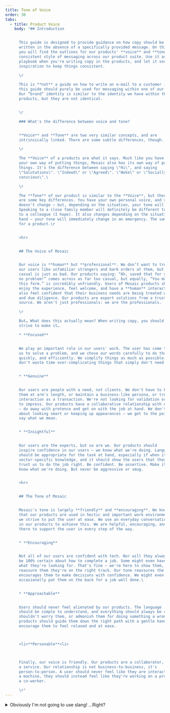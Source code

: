 ```yaml
---
title: Tone of Voice
order: 30
tabs:
  - title: Product Voice
    body: "## Introduction


      This guide is designed to provide guidance on how copy should be
      written in the absence of a specifically provided message. On this tab,
      you will find the outlines for our products' **voice** and **tone** – a
      consistent style of messaging across our product suite. Use it as a
      playbook when you're writing copy in the products, and let it serve as
      inspiration to keep things consistent.

      \r

      This is **not** a guide on how to write an e-mail to a customer -
      this guide should purely be used for messaging within one of our products.
      Our “brand” identity is similar to the identity we have within the
      products, but they are not identical.


      \r

      ### What's the difference between voice and tone?


      **Voice** and **Tone** are two very similar concepts, and are
      intrinsically linked. There are some subtle differences, though.

      \r

      The **Voice** of a products are what it says. Much like you have
      your own way of putting things, Mosaic also has its own way of putting
      things. It's the difference between saying \"Hi\", and saying
      \"Salutations\". \"Indeed\" or \"Agreed\". \"Woke\" or \"Socially
      conscious\".\ 

      \r

      The **Tone** of our product is similar to the **Voice**, but there
      are some key differences. You have your own personal voice, and your voice
      doesn't change – but, depending on the situation, your tone will change.
      Speaking to a close family member will definitely be different to speaking
      to a colleague (I hope). It also changes depending on the situation at
      hand – your tone will immediately change in an emergency. The same goes
      for a product.\r


      <hr>


      ## The Voice of Mosaic


      Our voice is **human** but **professional**. We don’t want to treat
      our users like unfamiliar strangers and bark orders at them, but being too
      casual is just as bad. Our products saying: “Ah, saved that for you mate,
      no problem!” comes across as far too casual, but equally, “You must save
      this form.” is incredibly unfriendly. Users of Mosaic products should
      enjoy the experience, feel welcome, and have a **human** interaction – and
      also feel confident that their business needs are being treated with care
      and due diligence. Our products are expert solutions from a trusted
      source. We aren't just professionals: we are the professionals.

      \r

      But… What does this actually mean? When writing copy, you should
      strive to make it…

      * **Focused**


      We play an important role in our users' work. The user has come to
      us to solve a problem, and we chose our words carefully to do that
      quickly, and efficiently. We simplify things as much as possible, and
      don't waste time over-complicating things that simply don't need it.


      * **Genuine**


      Our users are people with a need, not clients. We don't have to keep
      them at arm's length, or maintain a business-like persona, or treat every
      interaction as a transaction. We're not looking for validation or seeking
      to impress. Our products have a collaborative relationship with our users
      – do away with pretence and get on with the job at hand. We don't worry
      about looking smart or keeping up appearances – we get to the point and
      say what we mean.


      * **Insightful**


      Our users are the experts, but so are we. Our products should
      inspire confidence in our users – we know what we're doing. Language
      should be appropriate for the task at hand, especially if when it comes to
      sector-specific knowledge, and it should show the users that they can
      trust us to do the job right. Be confident. Be assertive. Make it clear we
      know what we're doing. But never be aggressive or smug.


      <hr>


      ## The Tone of Mosaic


      Mosaic's tone is largely **friendly** and **encouraging**. We know
      that our products are used in hectic and important work environments, so
      we strive to put the user at ease. We use an everyday conversational tone
      in our products to achieve this. We are helpful, encouraging, and are
      there to support the user in every step of the way.


      * **Encouraging**


      Not all of our users are confident with tech. Nor will they always
      be 100% certain about how to complete a job. Some might even have no idea
      what they're looking for. That's fine – we're here to show them, and
      reassure them they're on the right track. Our tone reassures the user, and
      encourages them to make decisions with confidence. We might even
      occasionally pat them on the back for a job well done.\ 


      * **Approachable**


      Users should never feel alienated by our products. The language
      should be simple to understand, and everything should always be clear. We
      shouldn't worry them, or admonish them for doing something a wrong. Our
      products should guide them down the right path with a gentle hand, and
      encourage them to feel relaxed and at ease.



      <li>**Personable**<li>



      Finally, our voice is friendly. Our products are a collaborator, not
      a service. Our relationship is not business-to-business, it's
      person-to-person. A user should never feel like they are interacting with
      a machine, they should instead feel like they're working on a project with
      a co-worker.

      \r"
---
```





<details class="mcc-accordion mcc-card mcc-card--high-emphasis">
  <summary>
    <span class="mcc-accordion__label">Obviously I'm not going to use slang! ...Right?</span>
    <mcc-icon class="mcc-accordion__caret mu-ml-auto" name="angle_down" aria-hidden="true"></mcc-icon>
  </summary>
  <div class="mcc-accordion__body">
    <p>Some slang is really obvious. I, a Devonian, do not blink twice when I hear someone call a woodlouse a “chickypig”. But, I am fully aware that me using that word in the company of someone not from the fertile south would be met with confusion. This is the kind of confusion we want to avoid in our products - using a term for something that is not universally applicable. It also adds to the professional tone of voice - we would not call an invalid URL a “dead link” for example.
However, some slang is sneaky. Sometimes, we go our whole lives knowing a word, without realising that it is actually a slang word. This is really difficult to “learn” how to avoid: if you do not know something is slang, you are not going to question it. Here are a couple of applicable examples:

\
•	**Phone support** - this is slang. “Phone” is not a verb. Well, it is. Sort of. It is in the dictionary and most people would know what you mean, but it is a widely-used informal word. This is an example where we are less worried about the loss of meaning, and are more worried about the impression its usage gives. The “correct” words are “telephone” or “call”. It would be much better to say “Call support” for this example.\

•	**Click the button** - another sneaky slang word. “Click” comes from the sound the mouse button makes when you press it - also, it is not a very inclusive term, what if someone is using a tablet, or keyboard controls? Really, this should be “select/press the button”. \

There is not an easy answer for this one, and mostly this will come down to other people spotting your mistakes and correcting them. Most people have a gauge of what language is informal and formal, and this generally comes from an innate sense of what is slang and what is not - so, in best practice, if something feels “too informal”, double check it and ask someone else to take a look.

</p>
  </div>
</details>